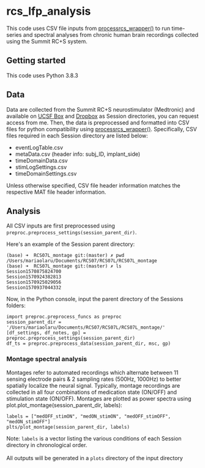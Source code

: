 # rcs_lfp_analysis

This code uses CSV file inputs from [processrcs_wrapper()](https://github.com/molaruna/processrcs_wrapper) to run time-series and spectral analyses from chronic human brain recordings collected using the Summit RC+S system. 

## Getting started

This code uses Python 3.8.3

## Data
Data are collected from the Summit RC+S neurostimulator (Medtronic) and available on [UCSF Box](https://ucsf.app.box.com/folder/0) and [Dropbox](https://www.dropbox.com/work) as Session directories, you can request access from me. Then, the data is preprocessed and formatted into CSV files for python compatibility using [processrcs_wrapper()](https://github.com/molaruna/processrcs_wrapper). Specifically, CSV files required in each Session directory are listed below:<br/>
* eventLogTable.csv
* metaData.csv (header info: subj_ID, implant_side)
* timeDomainData.csv 
* stimLogSettings.csv
* timeDomainSettings.csv

Unless otherwise specified, CSV file header information matches the respective MAT file header information. 

## Analysis
All CSV inputs are first preprocessed using ```preproc.preprocess_settings(session_parent_dir)```.

Here's an example of the Session parent directory:
```
(base) ➜  RCS07L_montage git:(master) ✗ pwd
/Users/mariaolaru/Documents/RCS07/RCS07L/RCS07L_montage
(base) ➜  RCS07L_montage git:(master) ✗ ls
Session1570875824700
Session1570924382813
Session1570925029056
Session1570937044332
```
Now, in the Python console, input the parent directory of the Sessions folders:
```
import preproc.preprocess_funcs as preproc
session_parent_dir = '/Users/mariaolaru/Documents/RCS07/RCS07L/RCS07L_montage/'
[df_settings, df_notes, gp] = preproc.preprocess_settings(session_parent_dir)
df_ts = preproc.preprocess_data(session_parent_dir, msc, gp) 
```
### Montage spectral analysis
Montages refer to automated recordings which alternate between 11 sensing electrode pairs & 2 sampling rates (500Hz, 1000Hz) to better spatially localize the neural signal. Typically, montage recordings are collected in all four combinations of medication state (ON/OFF) and stimulation state (ON/OFF). Montages are plotted as power spectra using plot.plot_montage(session_parent_dir, labels):
```
labels = ["medOFF_stimON", "medON_stimON", "medOFF_stimOFF", "medON_stimOFF"]
plts/plot_montage(session_parent_dir, labels)
```
Note: ```labels``` is a vector listing the various conditions of each Session directory in chronological order. <br/>
<br/>
All outputs will be generated in a `plots` directory of the input directory





